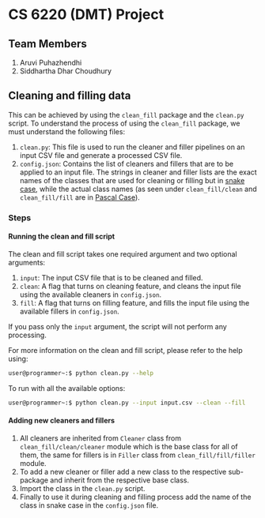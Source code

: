 # CS 6220 (DMT) Project

## Team Members

1. Aruvi Puhazhendhi
2. Siddhartha Dhar Choudhury

## Cleaning and filling data

This can be achieved by using the `clean_fill` package and the `clean.py` script. To understand the process of using the `clean_fill` package, we must understand the following files:

1. `clean.py`: This file is used to run the cleaner and filler pipelines on an input CSV file and generate a processed CSV file.
2. `config.json`: Contains the list of cleaners and fillers that are to be applied to an input file. The strings in cleaner and filler lists are the exact names of the classes that are used for cleaning or filling but in <a href="https://en.wikipedia.org/wiki/Snake_case">snake case</a>, while the actual class names (as seen under `clean_fill/clean` and `clean_fill/fill` are in <a href="https://techterms.com/defini tion/pascalcase">Pascal Case</a>). 

### Steps

#### Running the clean and fill script

The clean and fill script takes one required argument and two optional arguments:

1. `input`: The input CSV file that is to be cleaned and filled.
2. `clean`: A flag that turns on cleaning feature, and cleans the input file using the available cleaners in `config.json`.
3. `fill`: A flag that turns on filling feature, and fills the input file using the available fillers in `config.json`.

If you pass only the `input` argument, the script will not perform any processing.

For more information on the clean and fill script, please refer to the help using:

```bash
user@programmer~:$ python clean.py --help
```

To run with all the available options:

```bash
user@programmer~:$ python clean.py --input input.csv --clean --fill
```

#### Adding new cleaners and fillers

1. All cleaners are inherited from `Cleaner` class from `clean_fill/clean/cleaner` module which is the base class for all of them, the same for fillers is in `Filler` class from `clean_fill/fill/filler` module.
2. To add a new cleaner or filler add a new class to the respective sub-package and inherit from the respective base class.
3. Import the class in the `clean.py` script.
4. Finally to use it during cleaning and filling process add the name of the class in snake case in the `config.json` file.
